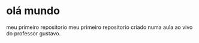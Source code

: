 # olá mundo
 meu primeiro repositorio
meu primeiro repositorio criado numa aula ao vivo do professor gustavo. 